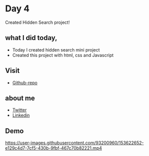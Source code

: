 # Day 4

Created Hidden Search project!


## what I did today,

 - Today I created hidden search mini project
 - Created this project with html, css and Javascript


## Visit

 - [Github-repo](https://github.com/KaranChandekar/50projects50days/tree/master/hidden-search)

 
## about me

 - [Twitter](https://twitter.com/karanchandekar1)
 - [Linkedin](https://www.linkedin.com/in/karan-chandekar-a87263219/)


## Demo

https://user-images.githubusercontent.com/93200960/153622652-e129c4d7-7cf5-430b-9fbf-467c70b82221.mp4
